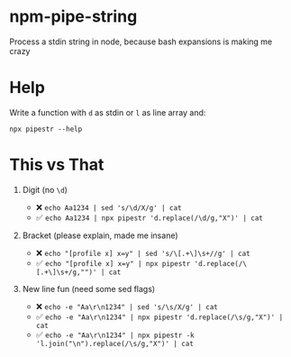 # npm-pipe-string
Process a stdin string in node, because bash expansions is making me crazy

# Help

Write a function with `d` as stdin or `l` as line array and:

`npx pipestr --help` 

# This vs That

1. Digit (no `\d`)
    *  ❌ `echo Aa1234 | sed 's/\d/X/g' | cat` 
    *  ✅ `echo Aa1234 | npx pipestr 'd.replace(/\d/g,"X")' | cat`

2. Bracket (please explain, made me insane)
    *  ❌ `echo "[profile x] x=y" | sed 's/\[.+\]\s+//g' | cat` 
    *  ✅ `echo "[profile x] x=y" | npx pipestr 'd.replace(/\[.+\]\s+/g,"")' | cat`

3. New line fun (need some sed flags)
    *  ❌ `echo -e "Aa\r\n1234" | sed 's/\s/X/g' | cat` 
    *  ✅ `echo -e "Aa\r\n1234" | npx pipestr 'd.replace(/\s/g,"X")' | cat`
    *  ✅ `echo -e "Aa\r\n1234" | npx pipestr -k 'l.join("\n").replace(/\s/g,"X")' | cat`
